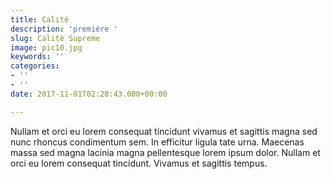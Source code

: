 ```yaml
---
title: Calitè
description: 'première '
slug: Calitè Supreme
image: pic10.jpg
keywords: ''
categories:
- ''
- ''
date: 2017-11-01T02:28:43.000+00:00

---
```

Nullam et orci eu lorem consequat tincidunt vivamus et sagittis magna sed nunc rhoncus condimentum sem. In efficitur ligula tate urna. Maecenas massa sed magna lacinia magna pellentesque lorem ipsum dolor. Nullam et orci eu lorem consequat tincidunt. Vivamus et sagittis tempus.